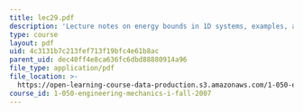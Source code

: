 ```yaml
---
title: lec29.pdf
description: 'Lecture notes on energy bounds in 1D systems, examples, and applications.'
type: course
layout: pdf
uid: 4c3131b7c213fef713f19bfc4e61b8ac
parent_uid: dec40ff4e8ca636fc6dbd88880914a96
file_type: application/pdf
file_location: >-
  https://open-learning-course-data-production.s3.amazonaws.com/1-050-engineering-mechanics-i-fall-2007/4c3131b7c213fef713f19bfc4e61b8ac_lec29.pdf
course_id: 1-050-engineering-mechanics-i-fall-2007
---
```


